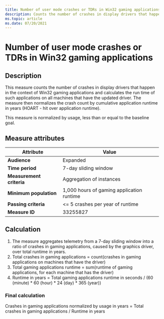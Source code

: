 ```yaml
---
title: Number of user mode crashes or TDRs in Win32 gaming applications
description: Counts the number of crashes in display drivers that happen in the context of Win32 gaming applications
ms.topic: article
ms.date: 07/20/2021
---
```


# Number of user mode crashes or TDRs in Win32 gaming applications

## Description

This measure counts the number of crashes in display drivers that happen in the context of Win32 gaming applications and calculates the run time of such applications on all machines that have the updated driver. The measure then normalizes the crash count by cumulative application runtime in years (HOART - hit over application runtime).

This measure is normalized by usage, less than or equal to the baseline goal.

## Measure attributes

|Attribute|Value|
|----|----|
|**Audience**|Expanded|
|**Time period**|7-day sliding window|
|**Measurement criteria**|Aggregation of instances|
|**Minimum population**|1,000 hours of gaming application runtime|
|**Passing criteria**|<= 5 crashes per year of runtime|
|**Measure ID**|33255827|

## Calculation

1.	The measure aggregates telemetry from a 7-day sliding window into a ratio of crashes in gaming applications, caused by the graphics driver, over total runtime in years.
2.	Total crashes in gaming applications = count(crashes in gaming applications on machines that have the driver)
3.	Total gaming applications runtime = sum(runtime of gaming applications, for each machine that has the driver)
4.	Runtime in years = Total gaming applications runtime in seconds / (60 (minute) * 60 (hour) * 24 (day) * 365 (year))

### Final calculation

Crashes in gaming applications normalized by usage in years = Total crashes in gaming applications / Runtime in years
